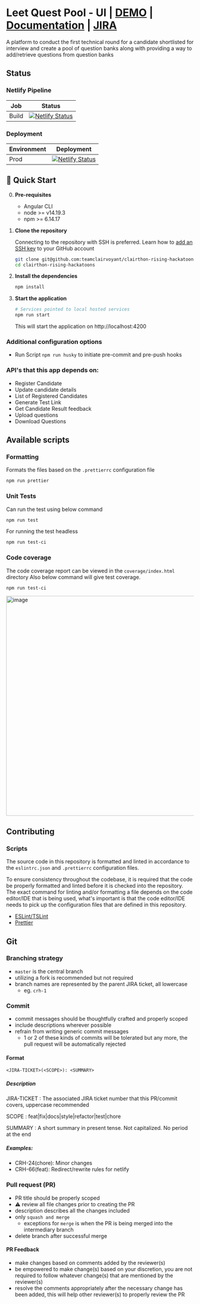 
# Leet Quest Pool - UI | [DEMO](https://leet-quest-pool.netlify.app/) | [Documentation](https://docs.google.com/document/d/11J6LwqGh0dpzkQg7w6uj75nROSfSLmVftCq_Doa69ng/edit) | [JIRA](https://clairvoyant.atlassian.net/jira/software/projects/CLAIRTHON/boards/246/backlog)
A platform to conduct the first technical round for a candidate shortlisted for interview and create a pool of question banks along with providing a way to add/retrieve questions from question banks



## Status

### Netlify Pipeline
| Job       | Status                               |
| --------- | ------------------------------------ |
| Build     | [![Netlify Status](https://api.netlify.com/api/v1/badges/3e4a82e0-cac6-42ce-9a67-9f9b7d2e5b45/deploy-status)](https://app.netlify.com/sites/leet-quest-pool/deploys)       |


### Deployment

| Environment | Deployment                               |
| ----------- | ---------------------------------------- |
| Prod        | [![Netlify Status](https://api.netlify.com/api/v1/badges/3e4a82e0-cac6-42ce-9a67-9f9b7d2e5b45/deploy-status?branch=master)](https://app.netlify.com/sites/leet-quest-pool/deploys) |



## 🚀 Quick Start

0. **Pre-requisites**

   - Angular CLI
   - node >= v14.19.3
   - npm >= 6.14.17

1. **Clone the repository**

   Connecting to the repository with SSH is preferred. Learn how to [add an SSH key](https://docs.github.com/en/enterprise-server@3.0/github/authenticating-to-github/adding-a-new-ssh-key-to-your-github-account) to your GitHub account

   ```sh
   git clone git@github.com:teamclairvoyant/clairthon-rising-hackatoons.git
   cd clairthon-rising-hackatoons
   ```


3. **Install the dependencies**

   ```sh
   npm install
   ```


5. **Start the application**

   ```sh
   # Services pointed to local hosted services
   npm run start
   ```

   This will start the application on http://localhost:4200

### Additional configuration options

- Run Script `npm run husky` to initiate pre-commit and pre-push hooks  

### API's that this app depends on:

- Register Candidate
- Update candidate details
- List of Registered Candidates
- Generate Test Link
- Get Candidate Result feedback
- Upload questions
- Download Questions

## Available scripts

### Formatting

Formats the files based on the `.prettierrc` configuration file

```sh
npm run prettier
```

### Unit Tests

Can run the test using below command 

```sh
npm run test
```

For running the test headless

```sh
npm run test-ci
```

### Code coverage

The code coverage report can be viewed in the `coverage/index.html` directory
Also below command will give test coverage.

```sh
npm run test-ci
```
<img width="590" alt="image" src="https://user-images.githubusercontent.com/71638717/195015056-5dfc630e-146d-4c81-bf16-d55a69c85363.png">


## Contributing

### Scripts
The source code in this repository is formatted and linted in accordance to the  `eslintrc.json`  and  `.prettierrc`  configuration files.

To ensure consistency throughout the codebase, it is required that the code be properly formatted and linted before it is checked into the repository. The exact command for linting and/or formatting a file depends on the code editor/IDE that is being used, what's important is that the code editor/IDE needs to pick up the configuration files that are defined in this repository.

-   [ESLint/TSLint](https://eslint.org/docs/user-guide/integrations)
-   [Prettier](https://prettier.io/docs/en/editors.html)

## Git

### Branching strategy

-   `master`  is the central branch
-   utilizing a fork is recommended but not required
-   branch names are represented by the parent JIRA ticket, all lowercase
    -   eg.  `crh-1`

### Commit

-   commit messages should be thoughtfully crafted and properly scoped
-   include descriptions wherever possible
-   refrain from writing generic commit messages
    -   1 or 2 of these kinds of commits will be tolerated but any more, the pull request will be automatically rejected

#### Format

`<JIRA-TICKET>(<SCOPE>): <SUMMARY>`

##### [](https://github.com/sflyinc-shutterfly/mp-test-execution-ui/blob/master/CONTRIBUTING.md#description)Description

JIRA-TICKET : The associated JIRA ticket number that this PR/commit covers, uppercase recommended

SCOPE : feat|fix|docs|style|refactor|test|chore

SUMMARY : A short summary in present tense. Not capitalized. No period at the end

##### Examples:

-   CRH-24(chore): Minor changes
-   CRH-66(feat): Redirect/rewrite rules for netlify

### Pull request (PR)

-   PR title should be properly scoped
-   ⚠️  review all file changes prior to creating the PR
-   description describes all the changes included
-   only  `squash and merge`
    -   exceptions for  `merge`  is when the PR is being merged into the intermediary branch
-   delete branch after successful merge

#### PR Feedback

-   make changes based on comments added by the reviewer(s)
-   be empowered to make change(s) based on your discretion, you are not required to follow whatever change(s) that are mentioned by the reviewer(s)
-   resolve the comments appropriately after the necessary change has been added, this will help other reviewer(s) to properly review the PR



